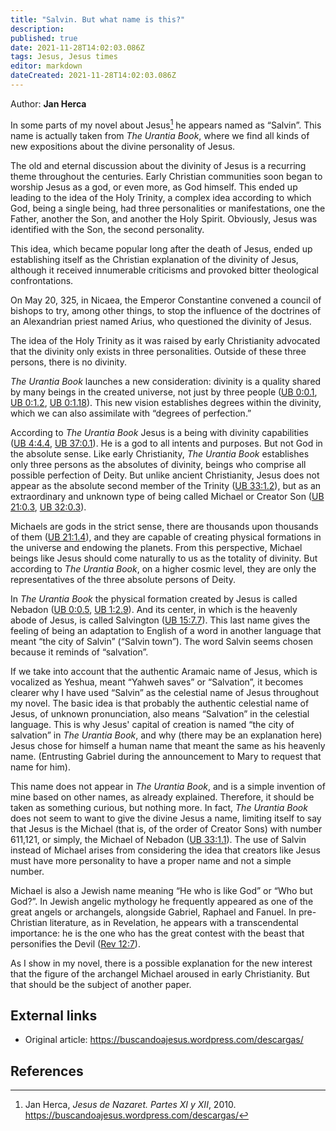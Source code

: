 ```yaml
---
title: "Salvin. But what name is this?"
description: 
published: true
date: 2021-11-28T14:02:03.086Z
tags: Jesus, Jesus times
editor: markdown
dateCreated: 2021-11-28T14:02:03.086Z
---
```


Author: **Jan Herca**

In some parts of my novel about Jesus[^1] he appears named as “Salvin”. This name is actually taken from _The Urantia Book_, where we find all kinds of new expositions about the divine personality of Jesus. 

The old and eternal discussion about the divinity of Jesus is a recurring theme throughout the centuries. Early Christian communities soon began to worship Jesus as a god, or even more, as God himself. This ended up leading to the idea of ​​the Holy Trinity, a complex idea according to which God, being a single being, had three personalities or manifestations, one the Father, another the Son, and another the Holy Spirit. Obviously, Jesus was identified with the Son, the second personality.

This idea, which became popular long after the death of Jesus, ended up establishing itself as the Christian explanation of the divinity of Jesus, although it received innumerable criticisms and provoked bitter theological confrontations. 

On May 20, 325, in Nicaea, the Emperor Constantine convened a council of bishops to try, among other things, to stop the influence of the doctrines of an Alexandrian priest named Arius, who questioned the divinity of Jesus. 

The idea of ​​the Holy Trinity as it was raised by early Christianity advocated that the divinity only exists in three personalities. Outside of these three persons, there is no divinity.

_The Urantia Book_ launches a new consideration: divinity is a quality shared by many beings in the created universe, not just by three people (<a id="a22_144"></a>[UB 0:0.1](/en/The_Urantia_Book/0#p0_1), <a id="a22_185"></a>[UB 0:1.2](/en/The_Urantia_Book/0#p1_2), <a id="a22_226"></a>[UB 0:1.18](/en/The_Urantia_Book/0#p1_18)). This new vision establishes degrees within the divinity, which we can also assimilate with “degrees of perfection.”

According to _The Urantia Book_ Jesus is a being with divinity capabilities (<a id="a24_77"></a>[UB 4:4.4](/en/The_Urantia_Book/4#p4_4), <a id="a24_118"></a>[UB 37:0.1](/en/The_Urantia_Book/37#p0_1)). He is a god to all intents and purposes. But not God in the absolute sense. Like early Christianity, _The Urantia Book_ establishes only three persons as the absolutes of divinity, beings who comprise all possible perfection of Deity. But unlike ancient Christianity, Jesus does not appear as the absolute second member of the Trinity (<a id="a24_498"></a>[UB 33:1.2](/en/The_Urantia_Book/33#p1_2)), but as an extraordinary and unknown type of being called Michael or Creator Son (<a id="a24_623"></a>[UB 21:0.3](/en/The_Urantia_Book/21#p0_3), <a id="a24_666"></a>[UB 32:0.3](/en/The_Urantia_Book/32#p0_3)).

Michaels are gods in the strict sense, there are thousands upon thousands of them (<a id="a26_83"></a>[UB 21:1.4](/en/The_Urantia_Book/21#p1_4)), and they are capable of creating physical formations in the universe and endowing the planets. From this perspective, Michael beings like Jesus should come naturally to us as the totality of divinity. But according to _The Urantia Book_, on a higher cosmic level, they are only the representatives of the three absolute persons of Deity.

In _The Urantia Book_ the physical formation created by Jesus is called Nebadon (<a id="a28_81"></a>[UB 0:0.5](/en/The_Urantia_Book/0#p0_5), <a id="a28_122"></a>[UB 1:2.9](/en/The_Urantia_Book/1#p2_9)). And its center, in which is the heavenly abode of Jesus, is called Salvington (<a id="a28_243"></a>[UB 15:7.7](/en/The_Urantia_Book/15#p7_7)). This last name gives the feeling of being an adaptation to English of a word in another language that meant “the city of Salvin” (“Salvin town”). The word Salvin seems chosen because it reminds of “salvation”.

If we take into account that the authentic Aramaic name of Jesus, which is vocalized as Yeshua, meant “Yahweh saves” or “Salvation”, it becomes clearer why I have used “Salvin” as the celestial name of Jesus throughout my novel. The basic idea is that probably the authentic celestial name of Jesus, of unknown pronunciation, also means “Salvation” in the celestial language. This is why Jesus' capital of creation is named “the city of salvation” in _The Urantia Book_, and why (there may be an explanation here) Jesus chose for himself a human name that meant the same as his heavenly name. (Entrusting Gabriel during the announcement to Mary to request that name for him).

This name does not appear in _The Urantia Book_, and is a simple invention of mine based on other names, as already explained. Therefore, it should be taken as something curious, but nothing more. In fact, _The Urantia Book_ does not seem to want to give the divine Jesus a name, limiting itself to say that Jesus is the Michael (that is, of the order of Creator Sons) with number 611,121, or simply, the Michael of Nebadon (<a id="a32_425"></a>[UB 33:1.1](/en/The_Urantia_Book/33#p1_1)). The use of Salvin instead of Michael arises from considering the idea that creators like Jesus must have more personality to have a proper name and not a simple number.

Michael is also a Jewish name meaning “He who is like God” or “Who but God?”. In Jewish angelic mythology he frequently appeared as one of the great angels or archangels, alongside Gabriel, Raphael and Fanuel. In pre-Christian literature, as in Revelation, he appears with a transcendental importance: he is the one who has the great contest with the beast that personifies the Devil ([Rev 12:7](/en/Bible/Revelation/12#v7)). 

As I show in my novel, there is a possible explanation for the new interest that the figure of the archangel Michael aroused in early Christianity. But that should be the subject of another paper. 

## External links

* Original article: https://buscandoajesus.wordpress.com/descargas/

## References

[^1]: Jan Herca, _Jesus de Nazaret. Partes XI y XII_, 2010. https://buscandoajesus.wordpress.com/descargas/